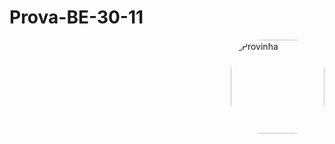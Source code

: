 # Prova-BE-30-11

<img align="right" alt="Provinha" height="150" style="border-radius:50px;" src="https://media4.giphy.com/media/WLh7jFgadKxfW/200.webp?cid=ecf05e47ichozsrkwd8ct0w7votah3b1umiqzc7hy12bzrd8&rid=200.webp&ct=g">
